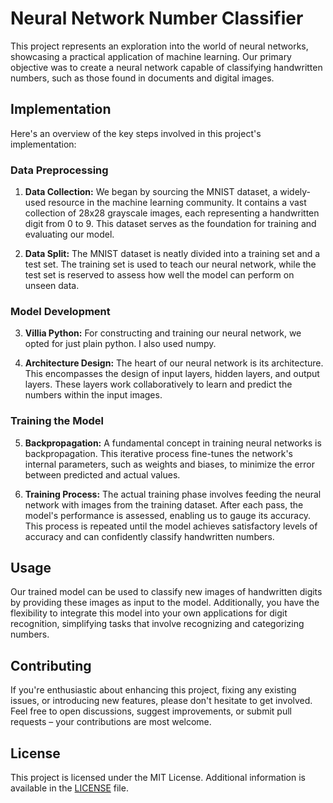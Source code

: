 # Neural Network Number Classifier

This project represents an exploration into the world of neural networks, showcasing a practical application of machine learning. Our primary objective was to create a neural network capable of classifying handwritten numbers, such as those found in documents and digital images.


## Implementation

Here's an overview of the key steps involved in this project's implementation:

### Data Preprocessing

1. **Data Collection:** We began by sourcing the MNIST dataset, a widely-used resource in the machine learning community. It contains a vast collection of 28x28 grayscale images, each representing a handwritten digit from 0 to 9. This dataset serves as the foundation for training and evaluating our model.

2. **Data Split:** The MNIST dataset is neatly divided into a training set and a test set. The training set is used to teach our neural network, while the test set is reserved to assess how well the model can perform on unseen data.

### Model Development

3. **Villia Python:** For constructing and training our neural network, we opted for just plain python. I also used numpy.

4. **Architecture Design:** The heart of our neural network is its architecture. This encompasses the design of input layers, hidden layers, and output layers. These layers work collaboratively to learn and predict the numbers within the input images.

### Training the Model

5. **Backpropagation:** A fundamental concept in training neural networks is backpropagation. This iterative process fine-tunes the network's internal parameters, such as weights and biases, to minimize the error between predicted and actual values.

6. **Training Process:** The actual training phase involves feeding the neural network with images from the training dataset. After each pass, the model's performance is assessed, enabling us to gauge its accuracy. This process is repeated until the model achieves satisfactory levels of accuracy and can confidently classify handwritten numbers.


## Usage

Our trained model can be used to classify new images of handwritten digits by providing these images as input to the model. Additionally, you have the flexibility to integrate this model into your own applications for digit recognition, simplifying tasks that involve recognizing and categorizing numbers.

## Contributing

If you're enthusiastic about enhancing this project, fixing any existing issues, or introducing new features, please don't hesitate to get involved. Feel free to open discussions, suggest improvements, or submit pull requests – your contributions are most welcome.

## License

This project is licensed under the MIT License. Additional information is available in the [LICENSE](LICENSE) file.
